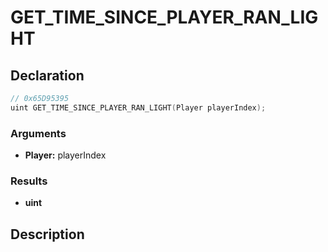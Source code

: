 # GET_TIME_SINCE_PLAYER_RAN_LIGHT

## Declaration
```cpp
// 0x65D95395
uint GET_TIME_SINCE_PLAYER_RAN_LIGHT(Player playerIndex);
```

### Arguments
- **Player:** playerIndex

### Results
- **uint**

## Description
